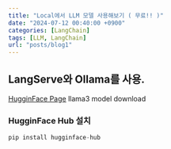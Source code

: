 ```yaml
---
title: "Local에서 LLM 모델 사용해보기 ( 무료!! )"
date: "2024-07-12 00:40:00 +0900"
categories: [LangChain]
tags: [LLM, LangChain]
url: "posts/blog1"
---
```


## LangServe와 Ollama를 사용.

[HugginFace Page](https://huggingface.co/meta-llama/Meta-Llama-3-8B-Instruct) llama3 model download

### HugginFace Hub 설치

```python
pip install hugginface-hub
```

